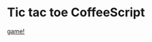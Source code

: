 Tic tac toe CoffeeScript
===

<a href="http://for-fun.github.io/tictactoe-CoffeeScript/app/index.html" target="_blank">game!</a>

